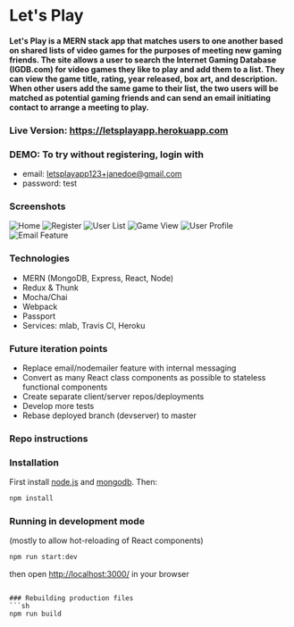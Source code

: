 # Let's Play
#### Let's Play is a MERN stack app that matches users to one another based on shared lists of video games for the purposes of meeting new gaming friends. The site allows a user to search the Internet Gaming Database (IGDB.com) for video games they like to play and add them to a list. They can view the game title, rating, year released, box art, and description. When other users add the same game to their list, the two users will be matched as potential gaming friends and can send an email initiating contact to arrange a meeting to play.

### Live Version: https://letsplayapp.herokuapp.com

### DEMO: To try without registering, login with
* email: letsplayapp123+janedoe@gmail.com 
* password: test

### Screenshots
![Home](http://i.imgur.com/5s9aJPn.png?1)
![Register](http://i.imgur.com/Lv5U0aW.png?1)
![User List](http://i.imgur.com/4k4Uk3F.png?1)
![Game View](http://i.imgur.com/1FwGKYM.png?1)
![User Profile](http://i.imgur.com/nD8ysHr.png?1)
![Email Feature](http://i.imgur.com/NXPVVvR.png?1)

### Technologies
* MERN (MongoDB, Express, React, Node)
* Redux & Thunk
* Mocha/Chai
* Webpack
* Passport
* Services: mlab, Travis CI, Heroku

### Future iteration points
* Replace email/nodemailer feature with internal messaging
* Convert as many React class components as possible to stateless functional components
* Create separate client/server repos/deployments
* Develop more tests
* Rebase deployed branch (devserver) to master

### Repo instructions

### Installation
First install [node.js](http://nodejs.org/) and [mongodb](https://www.mongodb.org/downloads). Then:
```sh
npm install
```

### Running in development mode
(mostly to allow hot-reloading of React components)
```sh
npm run start:dev
```
then open [http://localhost:3000/](http://localhost:3000/) in your browser
```

### Rebuilding production files
```sh
npm run build
```
